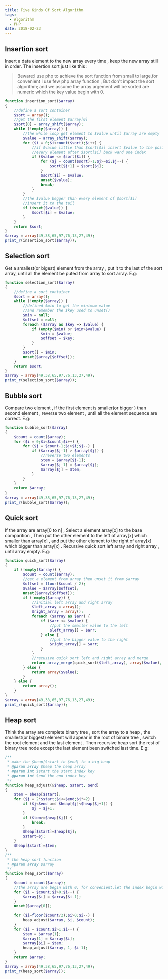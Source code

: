 ```yaml
---
title: Five Kinds Of Sort Algorithm
tags:
  - Algorithm
  - PHP
date: 2018-02-23
---
```


## Insertion sort
Insert a data element to the new array every time , keep the new array still in order.
The insertion sort just like this :

<!-- more -->

> Beware:I use php to achieve the sort function from small to large,for convenient I use few php array function , But don't impact the sort algorithm; and we assume the array argement will be sorted are numeric which the key value begin with 0.
```php
function insertion_sort($array)
{
    //define a sort container
    $sort = array();
    //get the first element $array[0]
    $sort[0] = array_shift($array);
    while (!empty($array)) {
        //the while loop get element to $value until $array are empty
        $value = array_shift($array);
        for ($i = 0;$i<count($sort);$i++) {
            //if $value little than $sort[$i] insert $value to the position of $sort[$i]
            //every element after $sort[$i] back ward one index
            if ($value <= $sort[$i]) {
                for ($j = count($sort)-1;$j>=$i;$j--) {
                    $sort[$j+1] = $sort[$j];
                }
                $sort[$i] = $value;
                unset($value);
                break;
            }
        }
        //the $value begger than every element of $sort[$i]
        //insert it to the tail
        if (isset($value)) {
            $sort[$i] = $value;
        }
    }
    return $sort;
}
$array = array(49,38,65,97,76,13,27,49);
print_r(insertion_sort($array));

```

## Selection sort
Get a smallest(or bigest) element from the array , put it to the last of the sort array, until all the element be puted from array to sort array.
E.g:
```php
function selection_sort($array)
{
    //define a sort container
    $sort = array();
    while (!empty($array)) {
        //defined $min to get the minimum value
        //and remember the $key used to unset()
        $min = null;
        $offset = null;
        foreach ($array as $key => $value) {
            if (empty($min) or $min>$value) {
                $min = $value;
                $offset = $key;
            }
        }
        $sort[] = $min;
        unset($array[$offset]);
    }
    return $sort;
}
$array = array(49,38,65,97,76,13,27,49);
print_r(selection_sort($array));
```

## Bubble sort
Compare two element , if the first element is smaller(or bigger ) than second element , reverse two element , until all the element sequence are correct.
E.g:
```php
function bubble_sort($array)
{
    $count = count($array);
    for ($i = 0;$i<$count;$i++) {
        for ($j = $count-1;$j>$i;$j--) {
            if ($array[$j-1] > $array[$j]) {
                //reverse two elements
                $tem = $array[$j-1];
                $array[$j-1] = $array[$j];
                $array[$j] = $tem;
            }
        }
    }
    return $array;
}
$array = array(49,38,65,97,76,13,27,49);
print_r(bubble_sort($array));
```

## Quick sort
If the array are array[0 to n] , Select a element array[x] to the base comparition , Then put the other element to the left of array[x] which smaller than array[x] , and put the other element to the right of array[x] which bigger than array[x] . Recursive quick sort left array and right array , until array empty.
E.g:
```php
function quick_sort($array)
{
    if (!empty($array)) {
        $count = count($array);
        //get a element from array then unset it from $array
        $offset = floor($count / 2);
        $value = $array[$offset];
        unset($array[$offset]);
        if (!empty($array)) {
            //initial left array and right array
            $left_array = array();
            $right_array = array();
            foreach ($array as $arr) {
                if ($arr <= $value) {
                    //put the smaller value to the left
                    $left_array[] = $arr;
                } else {
                    //put the bigger value to the right
                    $right_array[] = $arr;
                }
            }
            //recusive quick sort left and right array and merge
            return array_merge(quick_sort($left_array), array($value), quick_sort($right_array));
        } else {
            return array($value);
        }
    } else {
        return array();
    }
}
$array = array(49,38,65,97,76,13,27,49);
print_r(quick_sort($array));
```

## Heap sort
Think the array are complete binary tree , sort the array to a heap , the smallest(or biggest) element will appear in the root of binare tree , switch the root element and the last element . Then recursive heap sort the rest of binary tree node except the last element been switched last time.
E.g:
```php
/**
 * make the $heap[$start to $end] to a big heap
 * @param array $heap the heap array
 * @param int $start the start index key
 * @param int $end the end index key
 */
function heap_adjust(&$heap, $start, $end)
{
    $tem = $heap[$start];
    for ($j = 2*$start;$j<=$end;$j*=2) {
        if ($j<$end and $heap[$j]<$heap[$j+1]) {
            $j = $j+1;
        }
        if ($tem>=$heap[$j]) {
            break;
        }
        $heap[$start]=$heap[$j];
        $start=$j;
    }
    $heap[$start]=$tem;
}
/**
 * the heap sort function
 * @param array $array
 */
function heap_sort($array)
{
    $count = count($array);
    //the array are begin with 0, for convenient,let the index begin with 1
    for ($i = $count;$i>0;$i--) {
        $array[$i] = $array[$i-1];
    }
    unset($array[0]);
    
    for ($i=floor($count/2);$i>0;$i--) {
        heap_adjust($array, $i, $count);
    }
    for ($i = $count;$i>1;$i--) {
        $tem = $array[1];
        $array[1] = $array[$i];
        $array[$i] = $tem;
        heap_adjust($array, 1, $i-1);
    }
    return $array;
}
$array = array(49,38,65,97,76,13,27,49);
print_r(heap_sort($array));
```